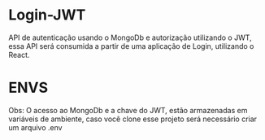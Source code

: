 # Login-JWT
API de autenticação usando o MongoDb e autorização utilizando o JWT, essa API será consumida a partir de uma aplicação de Login, utilizando o React.

# ENVS
Obs: O acesso ao MongoDb e a chave do JWT, estão armazenadas em variáveis de ambiente, caso você clone esse projeto será necessário criar um arquivo .env

